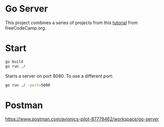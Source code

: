 # Go Server

This project combines a series of projects from this [tutorial](https://www.youtube.com/watch?v=jFfo23yIWac) from freeCodeCamp.org.

# Start

```bash
go build
go run ./
```
Starts a server on port 8080. To use a different port:

```bash
go run ./ -port=5000
```

# Postman

https://www.postman.com/avionics-pilot-87779462/workspace/go-server